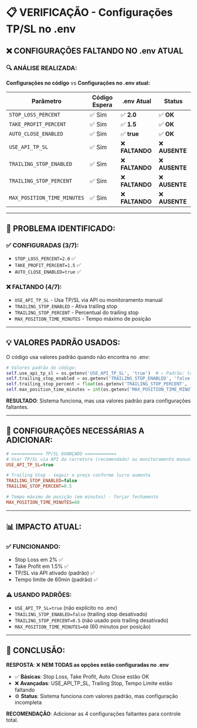# 📋 VERIFICAÇÃO - Configurações TP/SL no .env

## ❌ **CONFIGURAÇÕES FALTANDO NO .env ATUAL**

### 🔍 **ANÁLISE REALIZADA:**

**Configurações no código** vs **Configurações no .env atual:**

| Parâmetro | Código Espera | .env Atual | Status |
|-----------|---------------|------------|--------|
| `STOP_LOSS_PERCENT` | ✅ Sim | ✅ **2.0** | ✅ **OK** |
| `TAKE_PROFIT_PERCENT` | ✅ Sim | ✅ **1.5** | ✅ **OK** |
| `AUTO_CLOSE_ENABLED` | ✅ Sim | ✅ **true** | ✅ **OK** |
| `USE_API_TP_SL` | ✅ Sim | ❌ **FALTANDO** | ❌ **AUSENTE** |
| `TRAILING_STOP_ENABLED` | ✅ Sim | ❌ **FALTANDO** | ❌ **AUSENTE** |
| `TRAILING_STOP_PERCENT` | ✅ Sim | ❌ **FALTANDO** | ❌ **AUSENTE** |
| `MAX_POSITION_TIME_MINUTES` | ✅ Sim | ❌ **FALTANDO** | ❌ **AUSENTE** |

---

## 🚨 **PROBLEMA IDENTIFICADO:**

### ✅ **CONFIGURADAS (3/7):**
- `STOP_LOSS_PERCENT=2.0` ✅
- `TAKE_PROFIT_PERCENT=1.5` ✅  
- `AUTO_CLOSE_ENABLED=true` ✅

### ❌ **FALTANDO (4/7):**
- `USE_API_TP_SL` - Usa TP/SL via API ou monitoramento manual
- `TRAILING_STOP_ENABLED` - Ativa trailing stop
- `TRAILING_STOP_PERCENT` - Percentual do trailing stop  
- `MAX_POSITION_TIME_MINUTES` - Tempo máximo de posição

---

## 💡 **VALORES PADRÃO USADOS:**

O código usa valores padrão quando não encontra no .env:

```python
# Valores padrão do código:
self.use_api_tp_sl = os.getenv('USE_API_TP_SL', 'true')  # ← Padrão: true
self.trailing_stop_enabled = os.getenv('TRAILING_STOP_ENABLED', 'false')  # ← Padrão: false  
self.trailing_stop_percent = float(os.getenv('TRAILING_STOP_PERCENT', '0.5'))  # ← Padrão: 0.5%
self.max_position_time_minutes = int(os.getenv('MAX_POSITION_TIME_MINUTES', '60'))  # ← Padrão: 60min
```

**RESULTADO**: Sistema funciona, mas usa valores padrão para configurações faltantes.

---

## 🔧 **CONFIGURAÇÕES NECESSÁRIAS A ADICIONAR:**

```ini
# ============ TP/SL AVANÇADO ============
# Usar TP/SL via API da corretora (recomendado) ou monitoramento manual
USE_API_TP_SL=true

# Trailing Stop - seguir o preço conforme lucro aumenta
TRAILING_STOP_ENABLED=false
TRAILING_STOP_PERCENT=0.5

# Tempo máximo de posição (em minutos) - forçar fechamento
MAX_POSITION_TIME_MINUTES=60
```

---

## 📊 **IMPACTO ATUAL:**

### ✅ **FUNCIONANDO:**
- Stop Loss em 2% ✅
- Take Profit em 1.5% ✅  
- TP/SL via API ativado (padrão) ✅
- Tempo limite de 60min (padrão) ✅

### ⚠️ **USANDO PADRÕES:**
- `USE_API_TP_SL=true` (não explícito no .env)
- `TRAILING_STOP_ENABLED=false` (trailing stop desativado)
- `TRAILING_STOP_PERCENT=0.5` (não usado pois trailing desativado)
- `MAX_POSITION_TIME_MINUTES=60` (60 minutos por posição)

---

## 🎯 **CONCLUSÃO:**

**RESPOSTA**: ❌ **NEM TODAS as opções estão configuradas no .env**

- ✅ **Básicas**: Stop Loss, Take Profit, Auto Close estão OK
- ❌ **Avançadas**: USE_API_TP_SL, Trailing Stop, Tempo Limite estão faltando
- ⚙️ **Status**: Sistema funciona com valores padrão, mas configuração incompleta

**RECOMENDAÇÃO**: Adicionar as 4 configurações faltantes para controle total.
